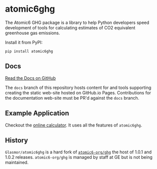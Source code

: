 # atomic6ghg
The Atomic6 GHG package is a library to help Python developers speed development of tools
for calculating estimates of CO2 equivalent greenhouse gas emissions.

Install it from PyPI:

`pip install atomic6ghg`

## Docs
[Read the Docs on GitHub](https://glasmor.github.io/atomic6ghg/)

The `docs` branch of this repository hosts content for and tools supporting creating the static web-site hosted on GitHub.io Pages. Contributions for the documentation web-site must be PR'd against the `docs` branch.

## Example Application
Checkout the [online calculator](https://orion.predix.io/calculator). It uses all the features of `atomic6ghg`.

## History
`Glasmor/atomic6ghg` is a hard fork of [`atomic6-org/ghg`](https://github.com/atomic6-org/ghg) the host of 1.0.1 and 1.0.2 releases. `atomic6-org/ghg` is managed by staff at GE but is not being maintained.
